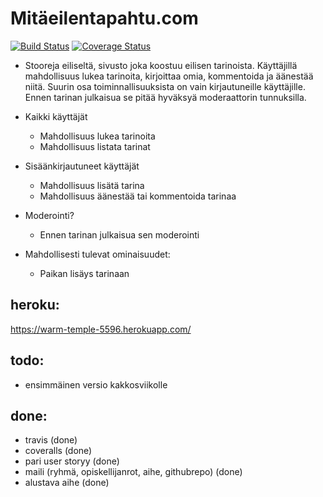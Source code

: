 Mitäeilentapahtu.com
======
[![Build Status](https://travis-ci.org/tmekkelisti/royola.svg?branch=master)](https://travis-ci.org/tmekkelisti/royola)
[![Coverage Status](https://img.shields.io/coveralls/tmekkelisti/royola.svg)](https://coveralls.io/r/tmekkelisti/royola)

- Stooreja eiliseltä, sivusto joka koostuu eilisen tarinoista. Käyttäjillä mahdollisuus lukea tarinoita, kirjoittaa omia, kommentoida ja äänestää niitä. Suurin osa toiminnallisuuksista on vain kirjautuneille käyttäjille. Ennen tarinan julkaisua se pitää hyväksyä moderaattorin tunnuksilla. 

- Kaikki käyttäjät
     - Mahdollisuus lukea tarinoita
     - Mahdollisuus listata tarinat 

- Sisäänkirjautuneet käyttäjät
     - Mahdollisuus lisätä tarina
     - Mahdollisuus äänestää tai kommentoida tarinaa

- Moderointi?
     - Ennen tarinan julkaisua sen moderointi
     
- Mahdollisesti tulevat ominaisuudet:
     - Paikan lisäys tarinaan

heroku:
------
https://warm-temple-5596.herokuapp.com/
     
todo:
------
- ensimmäinen versio kakkosviikolle
 
done:
------
- travis (done)
- coveralls (done)
- pari user storyy (done)
- maili (ryhmä, opiskellijanrot,  aihe, githubrepo) (done)
- alustava aihe (done)
